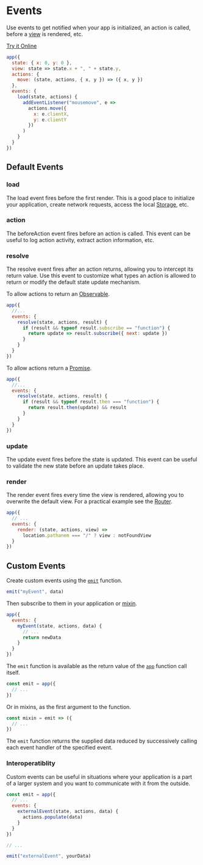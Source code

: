 # Events

Use events to get notified when your app is initialized, an action is called, before a [view](/docs/view.md) is rendered, etc.

[Try it Online](https://codepen.io/hyperapp/pen/Bpyraw?editors=0010)

```jsx
app({
  state: { x: 0, y: 0 },
  view: state => state.x + ", " + state.y,
  actions: {
    move: (state, actions, { x, y }) => ({ x, y })
  },
  events: {
    load(state, actions) {
      addEventListener("mousemove", e =>
        actions.move({
          x: e.clientX,
          y: e.clientY
        })
      )
    }
  }
})
```

## Default Events

### load

The load event fires before the first render. This is a good place to initialize your application, create network requests, access the local [Storage](https://developer.mozilla.org/en-US/docs/Web/API/Storage), etc.

### action

The beforeAction event fires before an action is called. This event can be useful to log action activity, extract action information, etc.

### resolve

The resolve event fires after an action returns, allowing you to intercept its return value. Use this event to customize what types an action is allowed to return or modify the default state update mechanism.

To allow actions to return an [Observable](https://github.com/tc39/proposal-observable).

```jsx
app({
  //...
  events: {
    resolve(state, actions, result) {
      if (result && typeof result.subscribe == "function") {
        return update => result.subscribe({ next: update })
      }
    }
  }
})
```

To allow actions return a [Promise](https://github.com/tc39/proposal-observable).

```jsx
app({
  //...
  events: {
    resolve(state, actions, result) {
      if (result && typeof result.then === "function") {
        return result.then(update) && result
      }
    }
  }
})
```

### update

The update event fires before the state is updated. This event can be useful to validate the new state before an update takes place.

### render

The render event fires every time the view is rendered, allowing you to overwrite the default view. For a practical example see the [Router](https://github.com/hyperapp/router).

```jsx
app({
  // ...
  events: {
    render: (state, actions, view) =>
      location.pathanem === "/" ? view : notFoundView
  }
})
```

## Custom Events

Create custom events using the [`emit`](/docs/api.md#emit) function.

```jsx
emit("myEvent", data)
```

Then subscribe to them in your application or [mixin](/docs/mixins.md).

```jsx
app({
  events: {
    myEvent(state, actions, data) {
      // ...
      return newData
    }
  }
})
```

The `emit` function is available as the return value of the [`app`](/docs/api.md#app) function call itself.

```js
const emit = app({
  // ...
})
```

Or in mixins, as the first argument to the function.

```js
const mixin = emit => ({
  // ...
})
```

The `emit` function returns the supplied data reduced by successively calling each event handler of the specified event.

### Interoperatiblity

Custom events can be useful in situations where your application is a part of a larger system and you want to communicate with it from the outside.

```js
const emit = app({
  // ...
  events: {
    externalEvent(state, actions, data) {
      actions.populate(data)
    }
  }
})

// ...

emit("externalEvent", yourData)
```




